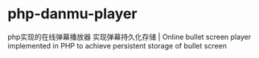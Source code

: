 # php-danmu-player
php实现的在线弹幕播放器 实现弹幕持久化存储 | Online bullet screen player implemented in PHP to achieve persistent storage of bullet screen
